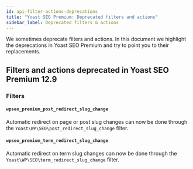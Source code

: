 ```yaml
---
id: api-filter-actions-deprecations
title: "Yoast SEO Premium: Deprecated filters and actions"
sidebar_label: Deprecated filters & actions
---
```


We sometimes deprecate filters and actions. In this document we highlight the deprecations in Yoast SEO Premium and try
to point you to their replacements.

## Filters and actions deprecated in Yoast SEO Premium 12.9

### Filters

#### `wpseo_premium_post_redirect_slug_change`
Automatic redirect on page or post slug changes can now be done through the `Yoast\WP\SEO\post_redirect_slug_change` filter.

#### `wpseo_premium_term_redirect_slug_change`
Automatic redirect on term slug changes can now be done through the `Yoast\WP\SEO\term_redirect_slug_change` filter.
